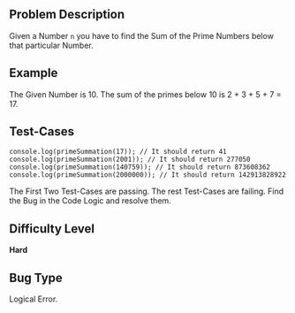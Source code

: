 ## Problem Description

Given a Number `n` you have to find the Sum of the Prime Numbers below that particular Number. 

## Example

The Given Number is 10. The sum of the primes below 10 is 2 + 3 + 5 + 7 = 17.

## Test-Cases 

```
console.log(primeSummation(17)); // It should return 41
console.log(primeSummation(2001)); // It should return 277050
console.log(primeSummation(140759)); // It should return 873608362
console.log(primeSummation(2000000)); // It should return 142913828922
```

The First Two Test-Cases are passing. The rest Test-Cases are failing. Find the Bug in the Code Logic and resolve them. 

## Difficulty Level 

<b>Hard</b>

## Bug Type 

Logical Error.